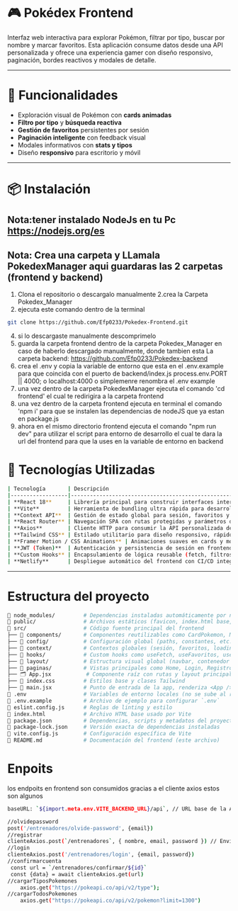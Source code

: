 # 🎮 Pokédex Frontend

Interfaz web interactiva para explorar Pokémon, filtrar por tipo, buscar por nombre y marcar favoritos. Esta aplicación consume datos desde una API personalizada y ofrece una experiencia gamer con diseño responsivo, paginación, bordes reactivos y modales de detalle.

---

# 🚀 Funcionalidades

- Exploración visual de Pokémon con **cards animadas**
- **Filtro por tipo** y **búsqueda reactiva**
- **Gestión de favoritos** persistentes por sesión
- **Paginación inteligente** con feedback visual
- Modales informativos con **stats y tipos**
- Diseño **responsivo** para escritorio y móvil

---

# 📦 Instalación

## Nota:tener instalado NodeJs en tu Pc https://nodejs.org/es

## Nota: Crea una carpeta y LLamala PokedexManager aqui guardaras las 2 carpetas (frontend y backend)

1. Clona el repositorio o descargalo manualmente
2.crea la Carpeta Pokedex_Manager
3. ejecuta este comando dentro de la terminal
```bash
git clone https://github.com/Efp0233/Pokedex-Frontend.git
```
4. si lo descargaste manualmente descomprimelo
5. guarda la carpeta frontend dentro de la carpeta Pokedex_Manager en caso de haberlo descargado manualmente, donde tambien esta La carpeta backend: https://github.com/Efp0233/Pokedex-backend
4. crea el .env y copia la variable de entorno que esta en el .env.example para que coincida con el puerto de backend/index.js process.env.PORT || 4000; o localhost:4000 o simplemenre renombra el .env example
5. una vez dentro de la carpeta PokedexManager ejecuta el comando 'cd frontend' el cual te redirigira a la carpeta frontend
6. una vez dentro de la carpeta frontend ejecuta en terminal el comando 'npm i' para que se instalen las dependencias de nodeJS que ya estan en package.js
7. ahora en el mismo directorio frontend ejecuta el comando "npm run dev" para utilizar el script para entorno de desarrollo el cual te dara la url del frontend para que la uses en la variable de entorno en backend


# 🧰 Tecnologías Utilizadas

```bash
| Tecnología       | Descripción                                                                 |
|------------------|------------------------------------------------------------------------------|
| **React 18**     | Librería principal para construir interfaces interactivas y responsivas     |
| **Vite**         | Herramienta de bundling ultra rápida para desarrollo con hot-reloading      |
| **Context API**  | Gestión de estado global para sesión, favoritos y sincronización visual     |
| **React Router** | Navegación SPA con rutas protegidas y parámetros dinámicos                  |
| **Axios**        | Cliente HTTP para consumir la API personalizada del backend                 |
| **Tailwind CSS** | Estilado utilitario para diseño responsivo, rápido y altamente personalizable |
| **Framer Motion / CSS Animations** | Animaciones suaves en cards y modales tipo gamer ✨        |
| **JWT (Token)**  | Autenticación y persistencia de sesión en frontend                          |
| **Custom Hooks** | Encapsulamiento de lógica reusable (fetch, filtros, gestión de favoritos)   |
| **Netlify**      | Despliegue automático del frontend con CI/CD integrado                      |
```
---

# Estructura del proyecto

```bash
📁 node_modules/         # Dependencias instaladas automáticamente por npm
📁 public/               # Archivos estáticos (favicon, index.html base, etc.)
📁 src/                  # Código fuente principal del frontend
├── 📁 components/       # Componentes reutilizables como CardPokemon, ModalDetalle, BadgeTipo
├── 📁 config/           # Configuración global (paths, constantes, etc.)
├── 📁 context/          # Contextos globales (sesión, favoritos, loading spinner)
├── 📁 hooks/            # Custom hooks como useFetch, useFavoritos, useFiltroTipos
├── 📁 layout/           # Estructura visual global (navbar, contenedor principal)
├── 📁 paginas/          # Vistas principales como Home, Login, Registro, Favoritos
├── 🗂️ App.jsx           # Componente raíz con rutas y layout principal
├── 📄 index.css         # Estilos base y clases Tailwind
├── 📄 main.jsx          # Punto de entrada de la app, renderiza <App />
📄 .env                  # Variables de entorno locales (no se sube al repo)
📄 .env.example          # Archivo de ejemplo para configurar `.env`
📄 eslint.config.js      # Reglas de linting y estilo
📄 index.html            # Archivo HTML base usado por Vite
📄 package.json          # Dependencias, scripts y metadatos del proyecto
📄 package-lock.json     # Versión exacta de dependencias instaladas
📄 vite.config.js        # Configuración específica de Vite
📄 README.md             # Documentación del frontend (este archivo)
```

# Enpoits 
los endpoits en frontend son consumidos gracias a el cliente axios estos son algunos

```bash
baseURL: `${import.meta.env.VITE_BACKEND_URL}/api`, // URL base de la API

//olvidepassword
post('/entrenadores/olvide-password', {email})
//registrar
clienteAxios.post(`/entrenadores`, { nombre, email, password }) // Envia los datos al backend
//login
clienteAxios.post('/entrenadores/login', {email, password})
//confirmarcuenta
 const url = `/entrenadores/confirmar/${id}`
 const {data} = await clienteAxios.get(url)
//cargarTiposPokemones
    axios.get("https://pokeapi.co/api/v2/type");
//cargarTodosPokemones
    axios.get("https://pokeapi.co/api/v2/pokemon?limit=1300")
```
